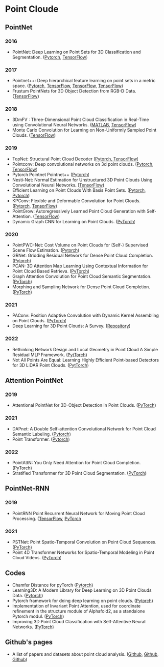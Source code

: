 # Point Cloude


## PointNet

### 2016
* PointNet: Deep Learning on Point Sets for 3D Classification and Segmentation. ([Pytorch](https://github.com/fxia22/pointnet.pytorch), [TensorFlow](https://github.com/DylanWusee/pointnet))

### 2017
* Pointnet++: Deep hierarchical feature learning on point sets in a metric space. ([Pytorch](https://github.com/erikwijmans/Pointnet2_PyTorch), [TensorFlow](https://github.com/charlesq34/pointnet2), [TensorFlow](https://github.com/isl-org/Open3D-PointNet2-Semantic3D), [TensorFlow](https://github.com/DylanWusee/pointnet_conv))
* Frustum PointNets for 3D Object Detection from RGB-D Data. ([TensorFlow](https://github.com/charlesq34/frustum-pointnets))

### 2018
* 3DmFV : Three-Dimensional Point Cloud Classification in Real-Time using Convolutional Neural Networks. ([MATLAB](https://github.com/sitzikbs/3DmFV-Net-MATLAB), [TensorFlow](https://github.com/sitzikbs/3DmFV-Net))
* Monte Carlo Convolution for Learning on Non-Uniformly Sampled Point Clouds. ([TensorFlow](https://github.com/viscom-ulm/MCCNN))

### 2019
* TopNet: Structural Point Cloud Decoder ([Pytorch, TensorFlow](https://github.com/lynetcha/completion3d))
* Pointconv: Deep convolutional networks on 3d point clouds. ([Pytorch](https://github.com/DylanWusee/pointconv_pytorch), [TensorFlow](https://github.com/DylanWusee/pointconv))
* Pytorch Pointnet Pointnet++ ([Pytorch](https://github.com/yanx27/Pointnet_Pointnet2_pytorch))
* Nesti-Net: Normal Estimation for Unstructured 3D Point Clouds Using Convolutional Neural Networks. ([TensorFlow](https://github.com/sitzikbs/Nesti-Net))
* Efficient Learning on Point Clouds With Basis Point Sets. ([Pytorch](https://github.com/sergeyprokudin/bps), [Pytorch](https://github.com/otaheri/bps_torch))
* KPConv: Flexible and Deformable Convolution for Point Clouds. ([Pytorch](https://github.com/HuguesTHOMAS/KPConv-PyTorch), [TensorFlow](https://github.com/HuguesTHOMAS/KPConv))
* PointGrow: Autoregressively Learned Point Cloud Generation with Self-Attention. ([TensorFlow](https://github.com/syb7573330/PointGrow))
* Dynamic Graph CNN for Learning on Point Clouds. ([PyTorch](https://github.com/WangYueFt/dgcnn))

### 2020
* PointPWC-Net: Cost Volume on Point Clouds for (Self-) Supervised Scene Flow Estimation. ([Pytorch](https://github.com/DylanWusee/PointPWC))
* GRNet: Gridding Residual Network for Dense Point Cloud Completion. ([Pytorch](https://github.com/hzxie/GRNet))
* PCAN: 3D Attention Map Learning Using Contextual Information for Point Cloud Based Retrieva. ([PyTorch](https://github.com/XLechter/PCAN))
* Graph Attention Convolution for Point Cloud Semantic Segmentation. ([PyTorch](https://github.com/yanx27/GACNet))
* Morphing and Sampling Network for Dense Point Cloud Completion. ([PyTorch](https://github.com/Colin97/MSN-Point-Cloud-Completion))

### 2021
* PAConv: Position Adaptive Convolution with Dynamic Kernel Assembling on Point Clouds. ([PyTorch](https://github.com/CVMI-Lab/PAConv))
* Deep Learning for 3D Point Clouds: A Survey. ([Repository](https://github.com/QingyongHu/SoTA-Point-Cloud))

### 2022
* Rethinking Network Design and Local Geometry in Point Cloud A Simple Residual MLP Framework. ([PytTorch](https://github.com/ma-xu/pointMLP-pytorch))
* Not All Points Are Equal: Learning Highly Efficient Point-based Detectors for 3D LiDAR Point Clouds. ([PytTorch](https://github.com/yifanzhang713/IA-SSD))


## Attention PointNet

### 2019
* Attentional PointNet for 3D-Object Detection in Point Clouds. ([PyTorch](https://github.com/anshulpaigwar/Attentional-PointNet))

### 2021
* DAPnet: A Double Self-attention Convolutional Network for Point Cloud Semantic Labeling. ([Pytorch](https://github.com/RayleighChen/point-attention))
* Point Transformer. ([Pytorch](https://github.com/lucidrains/point-transformer-pytorch))

### 2022
* PointAttN: You Only Need Attention for Point Cloud Completion. ([PyTorch](https://github.com/ohhhyeahhh/PointAttN))
* Stratified Transformer for 3D Point Cloud Segmentation. ([PyTorch](https://github.com/dvlab-research/Stratified-Transformer))


## PointNet-RNN

### 2019
* PointRNN Point Recurrent Neural Network for Moving Point Cloud Processing. ([TensorFlow](https://github.com/hehefan/PointRNN), [PyTorch](https://github.com/hehefan/PointRNN-PyTorch)

### 2021
* PSTNet: Point Spatio-Temporal Convolution on Point Cloud Sequences. ([PyTorch](https://github.com/hehefan/Point-Spatio-Temporal-Convolution))
* Point 4D Transformer Networks for Spatio-Temporal Modeling in Point Cloud Videos. ([PyTorch](https://github.com/hehefan/P4Transformer))


## Codes
* Chamfer Distance for pyTorch ([Pytorch](https://github.com/chrdiller/pyTorchChamferDistance))
* Learning3D: A Modern Library for Deep Learning on 3D Point Clouds Data. ([Pytorch](https://github.com/vinits5/learning3d))
* Pytorch framework for doing deep learning on point clouds. ([Pytorch](https://github.com/torch-points3d/torch-points3d))
* Implementation of Invariant Point Attention, used for coordinate refinement in the structure module of Alphafold2, as a standalone Pytorch modul. ([PyTorch](https://github.com/lucidrains/invariant-point-attention))
* Improving 3D Point Cloud Classification with Self-Attentive Neural Networks. ([PyTorch](https://github.com/andersonnascimento/point-attention-net))


## Github's pages
* A list of papers and datasets about point cloud analysis. ([Github](https://github.com/Yochengliu/awesome-point-cloud-analysis), [Github](https://github.com/NUAAXQ/awesome-point-cloud-analysis-2022#2022), [Github](https://github.com/lizhangjie316/Awesome-3D-Point-Cloud-Semantic-Segement))






